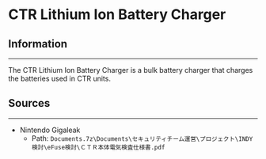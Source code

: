 # CTR Lithium Ion Battery Charger

## Information
---
The CTR Lithium Ion Battery Charger is a bulk battery charger that charges the batteries used in CTR units.

## Sources
---
- Nintendo Gigaleak
    - Path: ``Documents.7z\Documents\セキュリティチーム運営\プロジェクト\INDY検討\eFuse検討\ＣＴＲ本体電気検査仕様書.pdf``